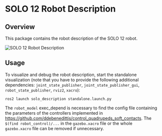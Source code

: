 # SOLO 12 Robot Description

## Overview

This package contains the robot description of the SOLO 12 robot.

![SOLO 12 Robot Description](images/solo12.png)

## Usage

To visualize and debug the robot description, start the standalone visualization (note that you have to provide the following additional dependencies: `joint_state_publisher`, `joint_state_publisher_gui`, `robot_state_publisher`, `rviz2`, `xacro`):

    ros2 launch solo_description standalone.launch.py

The `robot_model` exec_depend is necessary to find the config file containing the parameters of the controllers implemented in https://github.com/ddebenedittis/control_quadrupeds_soft_contacts. The `$(find robot_control)/...` in the `gazebo.xacro` file or the whole `gazebo.xacro` file can be removed if unnecessary.
